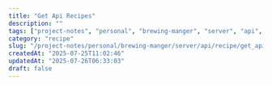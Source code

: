 ```yaml
---
title: "Get Api Recipes"
description: ""
tags: ["project-notes", "personal", "brewing-manger", "server", "api", "recipe"]
category: "recipe"
slug: "/project-notes/personal/brewing-manger/server/api/recipe/get_api_recipes.md"
createdAt: "2025-07-25T11:02:46"
updatedAt: "2025-07-26T06:33:03"
draft: false
---
```

